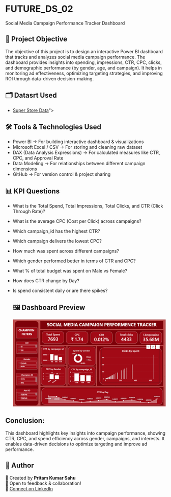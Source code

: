 # FUTURE_DS_02
Social Media Campaign Performance Tracker Dashboard

## 🎯 Project Objective
The objective of this project is to design an interactive Power BI dashboard that tracks and analyzes social media campaign performance.
The dashboard provides insights into spending, impressions, CTR, CPC, clicks, and demographic performance (by gender, age, and campaign).
It helps in monitoring ad effectiveness, optimizing targeting strategies, and improving ROI through data-driven decision-making.

## 🗂️ Datasrt Used
- <a href="https://github.com/Pritamkr-22/FUTURE_DS_2/blob/main/data.csv"> Super Store Data</a>">

## 🛠️ Tools & Technologies Used

- Power BI → For building interactive dashboard & visualizations
- Microsoft Excel / CSV → For storing and cleaning raw dataset
- DAX (Data Analysis Expressions) → For calculated measures like CTR, CPC, and Approval Rate
- Data Modeling → For relationships between different campaign dimensions
- GitHub → For version control & project sharing

## 📊 KPI Questions
- What is the Total Spend, Total Impressions, Total Clicks, and CTR (Click Through Rate)?
- What is the average CPC (Cost per Click) across campaigns?
- Which campaign_id has the highest CTR?
- Which campaign delivers the lowest CPC?
- How much was spent across different campaigns?
- Which gender performed better in terms of CTR and CPC?
- What % of total budget was spent on Male vs Female?
- How does CTR change by Day?
- Is spend consistent daily or are there spikes?

  ## 🖼️ Dashboard Preview
  ![image alt](https://github.com/Pritamkr-22/FUTURE_DS_2/blob/main/Screenshot%202025-09-15%20095119.png)

##  Conclusion:
This dashboard highlights key insights into campaign performance, showing CTR, CPC, and spend efficiency across gender, campaigns, and interests. 
It enables data-driven decisions to optimize targeting and improve ad performance.
  

## 🔹 Author  
👤 Created by **Pritam Kumar Sahu**  
💼 Open to feedback & collaboration!  
🔗 [Connect on LinkedIn](https://www.linkedin.com/in/pritam-kr-sahu) 
